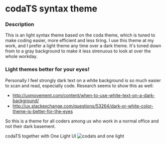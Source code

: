 # codaTS syntax theme

### Description
This is an light syntax theme based on the coda theme, which is tuned to make coding easier, more efficient and less tiring.
I use this theme at my work, and I prefer a light theme any time over a dark theme.
It's toned down from to a gray background to make it less strenuous to look at over the whole workday.

### Light themes better for your eyes!
Personally I feel strongly dark text on a white background is so much easier to scan and read, especially code.
Research seems to show this as well:
- http://uxmovement.com/content/when-to-use-white-text-on-a-dark-background/
- http://ux.stackexchange.com/questions/53264/dark-or-white-color-theme-is-better-for-the-eyes

So this is a theme for all coders among us who work in a normal office and not their dark basement.

codaTS together with One Light UI
![codats and one light](https://cloud.githubusercontent.com/assets/1543397/8439191/a09b42ac-1f6a-11e5-80d1-366ce1543eee.png)
